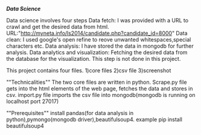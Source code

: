 ***Data Science***

Data science involves four steps
	Data fetch: I was provided with a URL to crawl and get the desired data from html.
				URL:"http://myneta.info/ls2014/candidate.php?candidate_id=8000"
	Data clean: I used google's open refine to reove unwanted whitespaces,special characters etc.
	Data analysis: I have stored the data in mongodb for further analysis.
	Data analytics and visualization: Fetching the desired data from the database for the visualization. This step is not done in this project.

This project contains four files.
	1)core files
	2)csv file
	3)screenshot
	
""Technicalities""
	The two core files are written in python.
	Scrape.py file gets into the html elements of the web page, fetches the data and stores in csv.
	import.py file imports the csv file into mongodb(mongodb is running on localhost port 27017)
	
""Prerequisites""
	install pandas(for data analysis in python),pymongo(mongodb driver),beautifulsoup4.
	example pip install beautifulsoup4